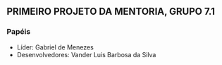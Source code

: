 ## PRIMEIRO PROJETO DA MENTORIA, GRUPO 7.1

### Papéis
- Líder: Gabriel de Menezes
- Desenvolvedores: Vander Luis Barbosa da Silva